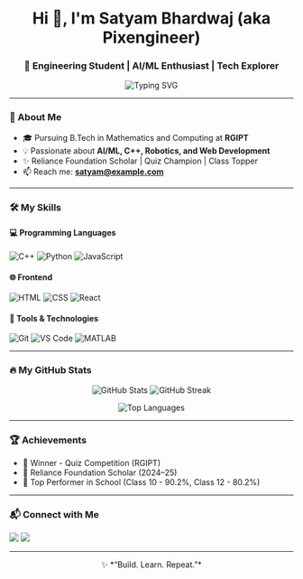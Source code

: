 
<h1 align="center">Hi 👋, I'm Satyam Bhardwaj (aka Pixengineer)</h1>
<h3 align="center">🚀 Engineering Student | AI/ML Enthusiast | Tech Explorer</h3>

<p align="center">
  <img src="https://readme-typing-svg.herokuapp.com?font=Fira+Code&size=24&pause=1000&center=true&vCenter=true&width=435&lines=Welcome+to+my+GitHub!;I+love+building+things+with+code;Always+learning+new+stuff" alt="Typing SVG" />
</p>

---

### 🌟 About Me

- 🎓 Pursuing B.Tech in Mathematics and Computing at **RGIPT**
- 💡 Passionate about **AI/ML, C++, Robotics, and Web Development**
- ✨ Reliance Foundation Scholar | Quiz Champion | Class Topper
- 📫 Reach me: **satyam@example.com**

---

### 🛠️ My Skills

#### 💻 Programming Languages
![C++](https://img.shields.io/badge/C++-00599C?style=for-the-badge&logo=cplusplus&logoColor=white)
![Python](https://img.shields.io/badge/Python-FFD43B?style=for-the-badge&logo=python&logoColor=blue)
![JavaScript](https://img.shields.io/badge/JavaScript-F7DF1E?style=for-the-badge&logo=javascript&logoColor=black)

#### 🌐 Frontend
![HTML](https://img.shields.io/badge/HTML-E34F26?style=for-the-badge&logo=html5&logoColor=white)
![CSS](https://img.shields.io/badge/CSS-1572B6?style=for-the-badge&logo=css3&logoColor=white)
![React](https://img.shields.io/badge/React-20232A?style=for-the-badge&logo=react&logoColor=61DAFB)

#### 🔧 Tools & Technologies
![Git](https://img.shields.io/badge/Git-F05032?style=for-the-badge&logo=git&logoColor=white)
![VS Code](https://img.shields.io/badge/VS%20Code-007ACC?style=for-the-badge&logo=visual-studio-code&logoColor=white)
![MATLAB](https://img.shields.io/badge/MATLAB-orange?style=for-the-badge&logo=mathworks&logoColor=white)

---

### 🔥 My GitHub Stats

<p align="center">
  <img src="https://github-readme-stats.vercel.app/api?username=Pixengineer&show_icons=true&theme=tokyonight" alt="GitHub Stats" />
  <img src="https://github-readme-streak-stats.herokuapp.com/?user=Pixengineer&theme=tokyonight" alt="GitHub Streak" />
</p>

<p align="center">
  <img src="https://github-readme-stats.vercel.app/api/top-langs/?username=Pixengineer&layout=compact&theme=tokyonight" alt="Top Languages" />
</p>

---

### 🏆 Achievements
- 🥇 Winner - Quiz Competition (RGIPT)
- 🧠 Reliance Foundation Scholar (2024–25)
- 🏅 Top Performer in School (Class 10 - 90.2%, Class 12 - 80.2%)

---

### 📬 Connect with Me
<p align="left">
  <a href="mailto:satyam@example.com"><img src="https://img.shields.io/badge/Gmail-D14836?style=for-the-badge&logo=gmail&logoColor=white"/></a>
  <a href="https://linkedin.com/in/satyambhardwaj"><img src="https://img.shields.io/badge/LinkedIn-0A66C2?style=for-the-badge&logo=linkedin&logoColor=white"/></a>
</p>

---

<p align="center">✨ *“Build. Learn. Repeat.”*</p>
